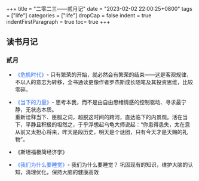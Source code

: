 +++
title = "二零二三——贰月记"
date = "2023-02-02 22:00:25+0800"
tags = ["life"]
categories = ["life"]
dropCap = false
indent = true
indentFirstParagraph = true
toc= true
+++

## 读书月记

### 贰月

- <font color=#2a6df4>《危机时代》</font>- 只有繁荣的开始，就必然会有繁荣的结束——这是客观规律，不以人的意志为转移，全书通读更像作者罗杰斯成长随笔及其投资思维，比较零碎。

- <font color=#2a6df4> 《当下的力量》</font>- 思考本我，而不是由自由思绪情感的控制驱动、寻求最宁静，无状态本质。</br>重新诠释当下、臣服之词，超脱这时间的跨河，直达临下的内景观。活在当下，平静且积极的坦然之，于乎浮想起乌龟大师说起：“你患得患失，太在意从前又太担心将来，昨天是段历史，明天是个谜团，只有今天才是天赐的礼物”。
- 《斯坦福极简经济学》
- <font color=#2a6df4> 《我们为什么要睡觉》</font>- 我们为什么要睡觉？ 巩固现有的知识，维护大脑的认知，清理优化，保持大脑的健康高效
